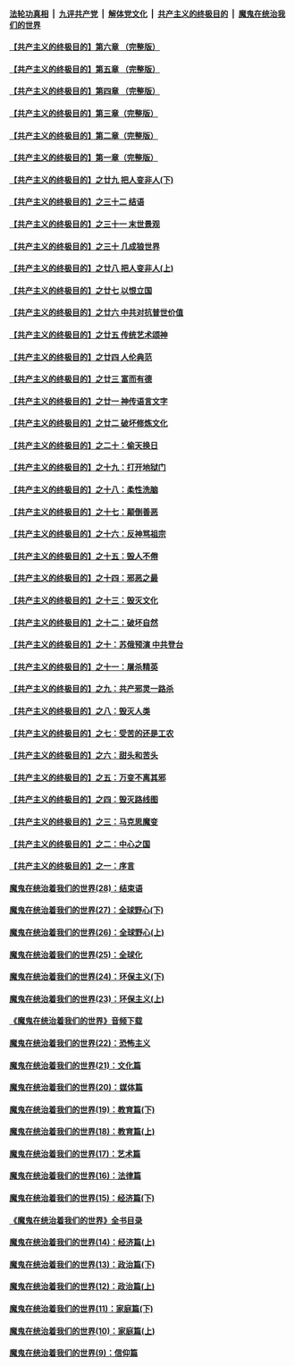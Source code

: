 ####  [法轮功真相](../../../../basic/blob/master/README.md?t=06080201) &nbsp;|&nbsp; [九评共产党](../../../../9ping.md/blob/master/README.md?t=06080201) &nbsp;|&nbsp; [解体党文化](../../../../jtdwh.md/blob/master/README.md?t=06080201)  &nbsp;|&nbsp; [共产主义的终极目的](../../../../gczydzjmd.md/blob/master/README.md?t=06080201) &nbsp;|&nbsp; [魔鬼在统治我们的世界](../../../../mgztzwmdsj.md/blob/master/README.md?t=06080201) 

#### [【共产主义的终极目的】第六章 （完整版）](../pages/nsc422/n11428913.md?t=06080201) 

#### [【共产主义的终极目的】第五章 （完整版）](../pages/nsc422/n11428912.md?t=06080201) 

#### [【共产主义的终极目的】第四章 （完整版）](../pages/nsc422/n11428907.md?t=06080201) 

#### [【共产主义的终极目的】第三章（完整版）](../pages/nsc422/n11428848.md?t=06080201) 

#### [【共产主义的终极目的】第二章（完整版）](../pages/nsc422/n11428831.md?t=06080201) 

#### [【共产主义的终极目的】第一章（完整版）](../pages/nsc422/n11417651.md?t=06080201) 

#### [【共产主义的终极目的】之廿九 把人变非人(下)](../pages/nsc422/n11344140.md?t=06080201) 

#### [【共产主义的终极目的】之三十二 结语](../pages/nsc422/n11360535.md?t=06080201) 

#### [【共产主义的终极目的】之三十一 末世景观](../pages/nsc422/n11351129.md?t=06080201) 

#### [【共产主义的终极目的】之三十 几成狼世界](../pages/nsc422/n11348280.md?t=06080201) 

#### [【共产主义的终极目的】之廿八 把人变非人(上)](../pages/nsc422/n11340492.md?t=06080201) 

#### [【共产主义的终极目的】之廿七 以恨立国](../pages/nsc422/n11336944.md?t=06080201) 

#### [【共产主义的终极目的】之廿六 中共对抗普世价值](../pages/nsc422/n11324785.md?t=06080201) 

#### [【共产主义的终极目的】之廿五 传统艺术颂神](../pages/nsc422/n11296396.md?t=06080201) 

#### [【共产主义的终极目的】之廿四 人伦典范](../pages/nsc422/n11296397.md?t=06080201) 

#### [【共产主义的终极目的】之廿三 富而有德](../pages/nsc422/n11283598.md?t=06080201) 

#### [【共产主义的终极目的】之廿一 神传语言文字](../pages/nsc422/n11263265.md?t=06080201) 

#### [【共产主义的终极目的】之廿二 破坏修炼文化](../pages/nsc422/n11245728.md?t=06080201) 

#### [【共产主义的终极目的】之二十：偷天换日](../pages/nsc422/n11238846.md?t=06080201) 

#### [【共产主义的终极目的】之十九：打开地狱门](../pages/nsc422/n11206376.md?t=06080201) 

#### [【共产主义的终极目的】之十八：柔性洗脑](../pages/nsc422/n11199994.md?t=06080201) 

#### [【共产主义的终极目的】之十七：颠倒善恶](../pages/nsc422/n11179782.md?t=06080201) 

#### [【共产主义的终极目的】之十六：反神骂祖宗](../pages/nsc422/n11166798.md?t=06080201) 

#### [【共产主义的终极目的】之十五：毁人不倦](../pages/nsc422/n11166792.md?t=06080201) 

#### [【共产主义的终极目的】之十四：邪恶之最](../pages/nsc422/n11150249.md?t=06080201) 

#### [【共产主义的终极目的】之十三：毁灭文化](../pages/nsc422/n11135227.md?t=06080201) 

#### [【共产主义的终极目的】之十二：破坏自然](../pages/nsc422/n11135214.md?t=06080201) 

#### [【共产主义的终极目的】之十：苏俄预演 中共登台](../pages/nsc422/n11118424.md?t=06080201) 

#### [【共产主义的终极目的】之十一：屠杀精英](../pages/nsc422/n11118442.md?t=06080201) 

#### [【共产主义的终极目的】之九：共产邪灵一路杀](../pages/nsc422/n11114139.md?t=06080201) 

#### [【共产主义的终极目的】之八：毁灭人类](../pages/nsc422/n11108503.md?t=06080201) 

#### [【共产主义的终极目的】之七：受苦的还是工农](../pages/nsc422/n11101809.md?t=06080201) 

#### [【共产主义的终极目的】之六：甜头和苦头](../pages/nsc422/n11096971.md?t=06080201) 

#### [【共产主义的终极目的】之五：万变不离其邪](../pages/nsc422/n11091285.md?t=06080201) 

#### [【共产主义的终极目的】之四：毁灭路线图](../pages/nsc422/n11086284.md?t=06080201) 

#### [【共产主义的终极目的】之三：马克思魔变](../pages/nsc422/n11061941.md?t=06080201) 

#### [【共产主义的终极目的】之二：中心之国](../pages/nsc422/n11047728.md?t=06080201) 

#### [【共产主义的终极目的】之一：序言](../pages/nsc422/n11086077.md?t=06080201) 

#### [魔鬼在统治着我们的世界(28)：结束语](../pages/nsc422/n10936246.md?t=06080201) 

#### [魔鬼在统治着我们的世界(27)：全球野心(下)](../pages/nsc422/n10928319.md?t=06080201) 

#### [魔鬼在统治着我们的世界(26)：全球野心(上)](../pages/nsc422/n10900318.md?t=06080201) 

#### [魔鬼在统治着我们的世界(25)：全球化](../pages/nsc422/n10788205.md?t=06080201) 

#### [魔鬼在统治着我们的世界(24)：环保主义(下)](../pages/nsc422/n10695307.md?t=06080201) 

#### [魔鬼在统治着我们的世界(23)：环保主义(上)](../pages/nsc422/n10688613.md?t=06080201) 

#### [《魔鬼在统治着我们的世界》音频下载](../pages/nsc422/n10635553.md?t=06080201) 

#### [魔鬼在统治着我们的世界(22)：恐怖主义](../pages/nsc422/n10614727.md?t=06080201) 

#### [魔鬼在统治着我们的世界(21)：文化篇](../pages/nsc422/n10597706.md?t=06080201) 

#### [魔鬼在统治着我们的世界(20)：媒体篇](../pages/nsc422/n10586579.md?t=06080201) 

#### [魔鬼在统治着我们的世界(19)：教育篇(下)](../pages/nsc422/n10564808.md?t=06080201) 

#### [魔鬼在统治着我们的世界(18)：教育篇(上)](../pages/nsc422/n10526970.md?t=06080201) 

#### [魔鬼在统治着我们的世界(17)：艺术篇](../pages/nsc422/n10499093.md?t=06080201) 

#### [魔鬼在统治着我们的世界(16)：法律篇](../pages/nsc422/n10485969.md?t=06080201) 

#### [魔鬼在统治着我们的世界(15)：经济篇(下)](../pages/nsc422/n10469975.md?t=06080201) 

#### [《魔鬼在统治着我们的世界》全书目录](../pages/nsc422/n10464261.md?t=06080201) 

#### [魔鬼在统治着我们的世界(14)：经济篇(上)](../pages/nsc422/n10457370.md?t=06080201) 

#### [魔鬼在统治着我们的世界(13)：政治篇(下)](../pages/nsc422/n10448270.md?t=06080201) 

#### [魔鬼在统治着我们的世界(12)：政治篇(上)](../pages/nsc422/n10444576.md?t=06080201) 

#### [魔鬼在统治着我们的世界(11)：家庭篇(下)](../pages/nsc422/n10440961.md?t=06080201) 

#### [魔鬼在统治着我们的世界(10)：家庭篇(上)](../pages/nsc422/n10435448.md?t=06080201) 

#### [魔鬼在统治着我们的世界(9)：信仰篇](../pages/nsc422/n10432159.md?t=06080201) 

